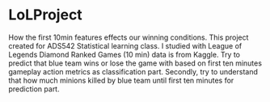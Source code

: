 # LoLProject
How the first 10min features effects our winning conditions.
This project created for ADS542 Statistical learning class.
I studied with League of Legends Diamond Ranked Games (10 min) data is from Kaggle.
Try to predict that blue team wins or lose the game with based on first ten minutes gameplay action metrics as classification part.
Secondly, try to understand that how much minions killed by blue team until first ten minutes for prediction part. 
